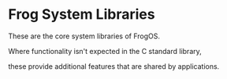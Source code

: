# Frog System Libraries

These are the core system libraries of FrogOS.

Where functionality isn't expected in the C standard library,

these provide additional features that are shared by applications.
